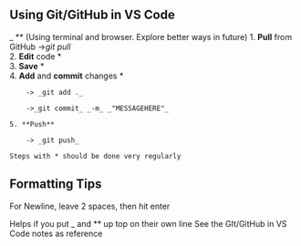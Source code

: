 ## Using Git/GitHub in VS Code
_
**
    (Using terminal and browser. Explore better ways in future)
    1. **Pull** from GitHub ->_git pull_  
    2. **Edit** code                          *  
    3. **Save**                               *  
    4. **Add** and **commit** changes         *  
    
        -> _git add ._  
        
        ->_git commit_ _-m_ _"MESSAGEHERE"_  
        
    5. **Push**  
    
        -> _git push_  
        
    Steps with * should be done very regularly  
    

## Formatting Tips  
For Newline, leave 2 spaces, then hit enter  

Helps if you put _ and ** up top on their own line
    See the GIt/GitHub in VS Code notes as reference
